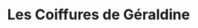 ---
title: "Les Coiffures de Géraldine"
url: /eysines/les-coiffures-de-geraldine/
shop: coiffeur
---